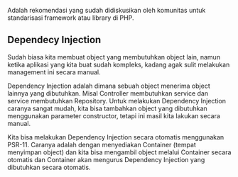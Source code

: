 Adalah rekomendasi yang sudah didiskusikan oleh komunitas untuk standarisasi framework atau library di PHP.

## Dependecy Injection

Sudah biasa kita membuat object yang membutuhkan object lain, namun ketika aplikasi yang kita buat sudah kompleks, kadang agak sulit melakukan management ini secara manual.

Dependency Injection adalah dimana sebuah object menerima object lainnya yang dibutuhkan. Misal Controller membutuhkan service dan service membutuhkan Repository. Untuk melakukan Dependency Injection caranya sangat mudah, kita bisa tambahkan object yang dibutuhkan menggunakan parameter constructor, tetapi ini masil kita lakukan secara manual.

Kita bisa melakukan Dependency Injection secara otomatis menggunakan PSR-11. Caranya adalah dengan menyediakan Container (tempat menyimpan object) dan kita bisa mengambil object melalui Container secara otomatis dan Container akan mengurus Dependency Injection yang dibutuhkan secara otomatis.